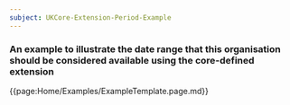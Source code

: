 ```yaml
---
subject: UKCore-Extension-Period-Example
---
```

### An example to illustrate the date range that this organisation should be considered available using the core-defined extension

{{page:Home/Examples/ExampleTemplate.page.md}}
